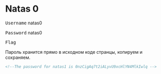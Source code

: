 # Natas 0

<kbd>Username</kbd> natas0

<kbd>Password</kbd> natas0

<kbd>Flag</kbd>

Пароль хранится прямо в исходном коде странцы, копируем и сохраняем.
```html
<!--The password for natas1 is 0nzCigAq7t2iALyvU9xcHlYN4MlkIwlq -->
```